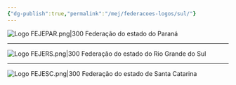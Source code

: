 ```yaml
---
{"dg-publish":true,"permalink":"/mej/federacoes-logos/sul/"}
---
```


![Logo FEJEPAR.png|300](/img/user/Imagens/Logos%20das%20Federa%C3%A7%C3%B5es/Logo%20FEJEPAR.png)
Federação do estado do Paraná

____________________________________________________________________

![Logo FEJERS.png|300](/img/user/Imagens/Logos%20das%20Federa%C3%A7%C3%B5es/Logo%20FEJERS.png)
Federação do estado do Rio Grande do Sul

____________________________________________________________________

![Logo FEJESC.png|300](/img/user/Imagens/Logos%20das%20Federa%C3%A7%C3%B5es/Logo%20FEJESC.png)
Federação do estado de Santa Catarina